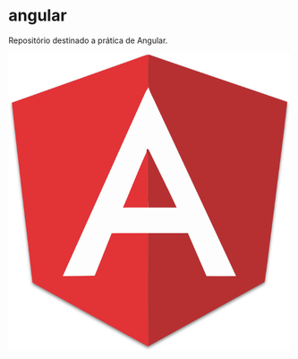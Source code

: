 # angular
Repositório destinado a prática de Angular.
<p align="center">
<img src="img/angular-logo.png">
</p>
